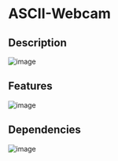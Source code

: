 # ASCII-Webcam

## Description
![image](https://user-images.githubusercontent.com/66129931/155897462-e7f7f84e-8520-4c65-9c41-6cc8e49a3a77.png)

## Features
![image](https://user-images.githubusercontent.com/66129931/155897424-201d0bb9-51d2-4ae5-bd18-d30dabcc9d54.png)

## Dependencies
![image](https://user-images.githubusercontent.com/66129931/155897441-56c83f10-1e0d-4f21-923a-bf33691ebd95.png)
